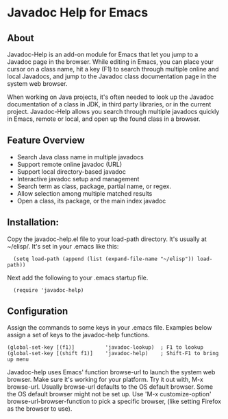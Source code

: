 Javadoc Help for Emacs
======================

## About

Javadoc-Help is an add-on module for Emacs that let you jump to a Javadoc page in the browser. 
While editing in Emacs, you can place your cursor on a class name, hit a key (F1) to search 
through multiple online and local Javadocs, and jump to the Javadoc class documentation page
in the system web browser.

When working on Java projects, it's often needed to look up the Javadoc documentation of a class in JDK, 
in third party libraries, or in the current project.  Javadoc-Help allows you search through multiple 
javadocs quickly in Emacs, remote or local, and open up the found class in a browser.


## Feature Overview

* Search Java class name in multiple javadocs
* Support remote online javadoc (URL)
* Support local directory-based javadoc
* Interactive javadoc setup and management
* Search term as class, package, partial name, or regex.
* Allow selection among multiple matched results
* Open a class, its package, or the main index javadoc


## Installation:
  
Copy the javadoc-help.el file to your load-path directory.  It's usually at ~/elisp/.  It's set in your .emacs like this:

      (setq load-path (append (list (expand-file-name "~/elisp")) load-path))
  
Next add the following to your .emacs startup file.

      (require 'javadoc-help)


## Configuration
  
Assign the commands to some keys in your .emacs file.  Examples below assign a set of keys to the javadoc-help functions.

    (global-set-key [(f1)]          'javadoc-lookup)  ; F1 to lookup
    (global-set-key [(shift f1)]    'javadoc-help)    ; Shift-F1 to bring up menu

Javadoc-help uses Emacs' function browse-url to launch the system web browser.
Make sure it's working for your platform.  Try it out with, M-x browse-url.
Usually browse-url defaults to the OS default browser.  Some the OS default browser
might not be set up.  Use 'M-x customize-option' browse-url-browser-function
to pick a specific browser, (like setting Firefox as the browser to use).

